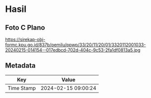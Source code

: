# Hasil

## Foto C Plano

https://sirekap-obj-formc.kpu.go.id/837b/pemilu/ppwp/33/20/11/20/01/3320112001033-20240215-014154--017edbcd-702d-404c-9c53-2fa1df0813a5.jpg


## Metadata

| Key        | Value               |
| ---------- | ------------------- |
| Time Stamp | 2024-02-15 09:00:24 |



